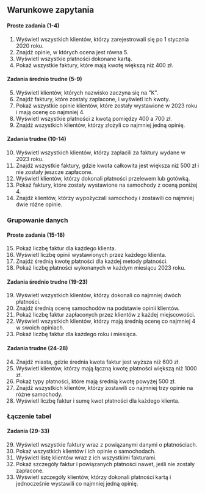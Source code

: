 ## Warunkowe zapytania

#### Proste zadania (1-4)

1. Wyświetl wszystkich klientów, którzy zarejestrowali się po 1 stycznia 2020 roku.
2. Znajdź opinie, w których ocena jest równa 5.
3. Wyświetl wszystkie płatności dokonane kartą.
4. Pokaż wszystkie faktury, które mają kwotę większą niż 400 zł.

#### Zadania średnio trudne (5-9)

5. Wyświetl klientów, których nazwisko zaczyna się na "K".
6. Znajdź faktury, które zostały zapłacone, i wyświetl ich kwoty.
7. Pokaż wszystkie opinie klientów, które zostały wystawione w 2023 roku i mają ocenę co najmniej 4.
8. Wyświetl wszystkie płatności z kwotą pomiędzy 400 a 700 zł.
9. Znajdź wszystkich klientów, którzy złożyli co najmniej jedną opinię.

#### Zadania trudne (10-14)

10. Wyświetl wszystkich klientów, którzy zapłacili za faktury wydane w 2023 roku.
11. Znajdź wszystkie faktury, gdzie kwota całkowita jest większa niż 500 zł i nie zostały jeszcze zapłacone.
12. Wyświetl klientów, którzy dokonali płatności przelewem lub gotówką.
13. Pokaż faktury, które zostały wystawione na samochody z oceną poniżej 4.
14. Znajdź klientów, którzy wypożyczali samochody i zostawili co najmniej dwie różne opinie.

### Grupowanie danych

#### Proste zadania (15-18)

15. Pokaż liczbę faktur dla każdego klienta.
16. Wyświetl liczbę opinii wystawionych przez każdego klienta.
17. Znajdź średnią kwotę płatności dla każdej metody płatności.
18. Pokaż liczbę płatności wykonanych w każdym miesiącu 2023 roku.

#### Zadania średnio trudne (19-23)

19. Wyświetl wszystkich klientów, którzy dokonali co najmniej dwóch płatności.
20. Znajdź średnią ocenę samochodów na podstawie opinii klientów.
21. Pokaż liczbę faktur zapłaconych przez klientów z każdej miejscowości.
22. Wyświetl wszystkich klientów, którzy mają średnią ocenę co najmniej 4 w swoich opiniach.
23. Pokaż liczbę faktur dla każdego roku i miesiąca.

#### Zadania trudne (24-28)

24. Znajdź miasta, gdzie średnia kwota faktur jest wyższa niż 600 zł.
25. Wyświetl klientów, którzy mają łączną kwotę płatności większą niż 1000 zł.
26. Pokaż typy płatności, które mają średnią kwotę powyżej 500 zł.
27. Znajdź wszystkich klientów, którzy zostawili co najmniej trzy opinie na różne samochody.
28. Wyświetl liczbę faktur i sumę kwot płatności dla każdego klienta.

### Łączenie tabel

#### Zadania (29-33)

29. Wyświetl wszystkie faktury wraz z powiązanymi danymi o płatnościach.
30. Pokaż wszystkich klientów i ich opinie o samochodach.
31. Wyświetl listę klientów wraz z ich wszystkimi fakturami.
32. Pokaż szczegóły faktur i powiązanych płatności nawet, jeśli nie zostały zapłacone.
33. Wyświetl szczegóły klientów, którzy dokonali płatności kartą i jednocześnie wystawili co najmniej jedną opinię.
